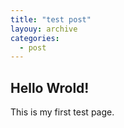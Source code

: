 ```yaml
---
title: "test post"
layouy: archive
categories:
  - post
---
```


## Hello Wrold!
This is my first test page.

